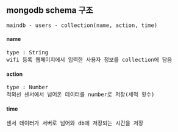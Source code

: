## mongodb schema 구조
<pre>
maindb - users - collection(name, action, time)
</pre>
#### name
<pre>
type : String
wifi 등록 웹페이지에서 입력한 사용자 정보를 collection에 담음
</pre>
#### action
<pre>
type : Number
적외선 센서에서 넘어온 데이터를 number로 저장(세척 횟수)
</pre>
#### time
<pre>
센서 데이터가 서버로 넘어와 db에 저장되는 시간을 저장
</pre>